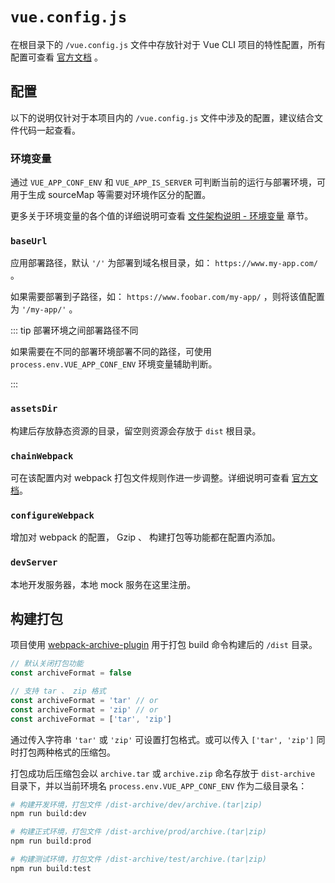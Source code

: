 # `vue.config.js`

在根目录下的 `/vue.config.js` 文件中存放针对于 Vue CLI 项目的特性配置，所有配置可查看 [官方文档](https://cli.vuejs.org/config/#vue-config-js) 。

## 配置

以下的说明仅针对于本项目内的 `/vue.config.js` 文件中涉及的配置，建议结合文件代码一起查看。

### 环境变量

通过 `VUE_APP_CONF_ENV` 和 `VUE_APP_IS_SERVER` 可判断当前的运行与部署环境，可用于生成 sourceMap 等需要对环境作区分的配置。

更多关于环境变量的各个值的详细说明可查看 [文件架构说明 - 环境变量](architecture.md#环境变量) 章节。

### `baseUrl`

应用部署路径，默认 `'/'` 为部署到域名根目录，如： `https://www.my-app.com/` 。

如果需要部署到子路径，如： `https://www.foobar.com/my-app/` ，则将该值配置为 `'/my-app/'` 。

::: tip 部署环境之间部署路径不同

如果需要在不同的部署环境部署不同的路径，可使用 `process.env.VUE_APP_CONF_ENV` 环境变量辅助判断。

:::

### `assetsDir`

构建后存放静态资源的目录，留空则资源会存放于 `dist` 根目录。

### `chainWebpack`

可在该配置内对 webpack 打包文件规则作进一步调整。详细说明可查看 [官方文档](https://cli.vuejs.org/guide/webpack.html#chaining-advanced)。

### `configureWebpack`

增加对 webpack 的配置， Gzip 、 构建打包等功能都在配置内添加。

### `devServer`

本地开发服务器，本地 mock 服务在这里注册。

## 构建打包

项目使用 [webpack-archive-plugin](https://www.npmjs.com/package/@laomao800/webpack-archive-plugin) 用于打包 build 命令构建后的 `/dist` 目录。

```javascript
// 默认关闭打包功能
const archiveFormat = false

// 支持 tar 、 zip 格式
const archiveFormat = 'tar' // or
const archiveFormat = 'zip' // or
const archiveFormat = ['tar', 'zip']
```

通过传入字符串 `'tar'` 或 `'zip'` 可设置打包格式。或可以传入 `['tar', 'zip']` 同时打包两种格式的压缩包。

打包成功后压缩包会以 `archive.tar` 或 `archive.zip` 命名存放于 `dist-archive` 目录下，并以当前环境名 `process.env.VUE_APP_CONF_ENV` 作为二级目录名：

```bash
# 构建开发环境，打包文件 /dist-archive/dev/archive.(tar|zip)
npm run build:dev

# 构建正式环境，打包文件 /dist-archive/prod/archive.(tar|zip)
npm run build:prod

# 构建测试环境，打包文件 /dist-archive/test/archive.(tar|zip)
npm run build:test
```
